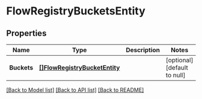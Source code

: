 # FlowRegistryBucketsEntity

## Properties
Name | Type | Description | Notes
------------ | ------------- | ------------- | -------------
**Buckets** | [**[]FlowRegistryBucketEntity**](FlowRegistryBucketEntity.md) |  | [optional] [default to null]

[[Back to Model list]](../README.md#documentation-for-models) [[Back to API list]](../README.md#documentation-for-api-endpoints) [[Back to README]](../README.md)


